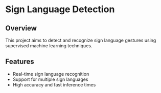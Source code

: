 # Sign Language Detection

## Overview
This project aims to detect and recognize sign language gestures using supervised machine learning techniques.

## Features
- Real-time sign language recognition
- Support for multiple sign languages
- High accuracy and fast inference times

 
